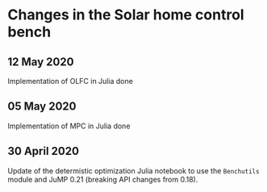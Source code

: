 # Changes in the Solar home control bench

## 12 May 2020

Implementation of OLFC in Julia done 

## 05 May 2020

Implementation of MPC in Julia done

## 30 April 2020

Update of the determistic optimization Julia notebook
to use the `Benchutils` module and JuMP 0.21 (breaking API changes from 0.18).
